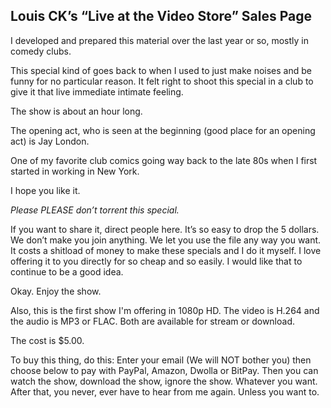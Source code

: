 ## Louis CK’s “Live at the Video Store” Sales Page

I developed and prepared this material over the last year or so,
mostly in comedy clubs. 

This special kind of goes back to when I used to just make noises
and be funny for no particular reason. It felt right to shoot this
special in a club to give it that live immediate intimate feeling. 

The show is about an hour long. 

The opening act, who is seen at the beginning (good place for an
opening act) is Jay London. 

One of my favorite club comics going way back to the late 80s
when I first started in working in New York.

I hope you like it.

*Please PLEASE don’t torrent this special.* 

If you want to share it, direct people here. It’s so easy to drop the 5
dollars. We don’t make you join anything. We let you use the file any
way you want. It costs a shitload of money to make these specials
and I do it myself. I love offering it to you directly for so cheap and
so easily. I would like that to continue to be a good idea.

Okay. Enjoy the show.

Also, this is the first show I'm offering in 1080p HD. The video is
H.264 and the audio is MP3 or FLAC. Both are available for stream
or download.

The cost is $5.00.

To buy this thing, do this: Enter your email (We will NOT bother you)
then choose below to pay with PayPal, Amazon, Dwolla or BitPay.
Then you can watch the show, download the show, ignore the show.
Whatever you want. After that, you never, ever have to hear from me
again. Unless you want to.